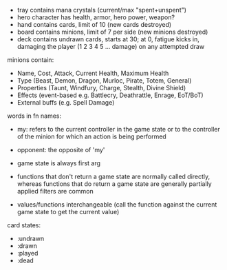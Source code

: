 - tray contains mana crystals (current/max "spent+unspent")
- hero character has health, armor, hero power, weapon?
- hand contains cards, limit of 10 (new cards destroyed)
- board contains minions, limit of 7 per side (new minions destroyed)
- deck contains undrawn cards, starts at 30; at 0, fatigue kicks in, damaging
the player (1 2 3 4 5 ... damage) on any attempted draw

minions contain:
  - Name, Cost, Attack, Current Health, Maximum Health
  - Type (Beast, Demon, Dragon, Murloc, Pirate, Totem, General)
  - Properties (Taunt, Windfury, Charge, Stealth, Divine Shield)
  - Effects (event-based e.g. Battlecry, Deathrattle, Enrage, EoT/BoT)
  - External buffs (e.g. Spell Damage)

words in fn names:

- my: refers to the current controller in the game state or to the controller of
the minion for which an action is being performed
- opponent: the opposite of 'my'

- game state is always first arg
- functions that don't return a game state are normally called directly, whereas
functions that do return a game state are generally partially applied
filters are common
- values/functions interchangeable (call the function against the current game
state to get the current value)

card states:
 - :undrawn
 - :drawn
 - :played
 - :dead
